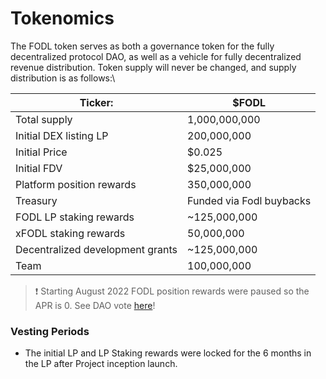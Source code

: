 # Tokenomics

The FODL token serves as both a governance token for the fully decentralized protocol DAO, as well as a vehicle for fully decentralized revenue distribution. Token supply will never be changed, and supply distribution is as follows:\\

| Ticker:                          | $FODL                    |
| -------------------------------- | ------------------------ |
| Total supply                     | 1,000,000,000            |
| Initial DEX listing LP           | 200,000,000              |
| Initial Price                    | $0.025                   |
| Initial FDV                      | $25,000,000              |
| Platform position rewards        | 350,000,000              |
| Treasury                         | Funded via Fodl buybacks |
| FODL LP staking rewards          | \~125,000,000            |
| xFODL staking rewards            | 50,000,000               |
| Decentralized development grants | \~125,000,000            |
| Team                             | 100,000,000              |

> :exclamation: Starting August 2022 FODL position rewards were paused so the APR is 0. See DAO vote [here](https://snapshot.org/#/fodl-dao.eth/proposal/0x74c90282443385935c8527cfd47b65e93d0a7466b1913eec8abed6285717994e)!

### Vesting Periods

* The initial LP and LP Staking rewards were locked for the 6 months in the LP after Project inception launch.
